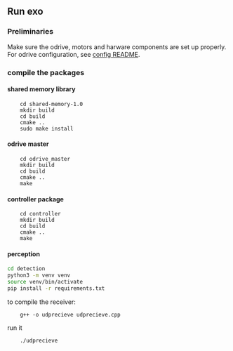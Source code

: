 ## Run exo

### Preliminaries

Make sure the odrive, motors and harware components are set up properly. For odrive configuration, see [config README](./config/README.md).

### compile the packages

#### shared memory library

``` console
    cd shared-memory-1.0
    mkdir build
    cd build
    cmake ..
    sudo make install
```

#### odrive master

``` console
    cd odrive_master
    mkdir build
    cd build
    cmake ..
    make
```

#### controller package

``` console
    cd controller
    mkdir build
    cd build
    cmake ..
    make
```

#### perception

```bash
cd detection
python3 -m venv venv
source venv/bin/activate
pip install -r requirements.txt
```
to compile the receiver:

``` console
    g++ -o udprecieve udprecieve.cpp
```

run it 
``` console
    ./udprecieve
```

